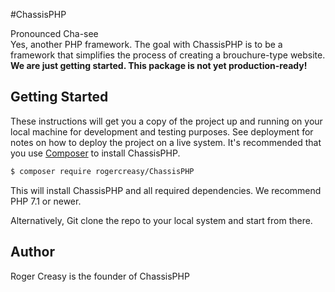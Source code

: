 #ChassisPHP

Pronounced Cha-see <br>
Yes, another PHP framework. The goal with ChassisPHP is to be a framework that simplifies the process of creating a brouchure-type website.
**We are just getting started. This package is not yet production-ready!**

## Getting Started

These instructions will get you a copy of the project up and running on your local machine for development and testing purposes. See deployment for notes on how to deploy the project on a live system.
It's recommended that you use [Composer](https://getcomposer.org/) to install ChassisPHP.

```bash
$ composer require rogercreasy/ChassisPHP
```
This will install ChassisPHP and all required dependencies. We recommend PHP 7.1 or newer.

Alternatively, Git clone the repo to your local system and start from there.

## Author

Roger Creasy is the founder of ChassisPHP
